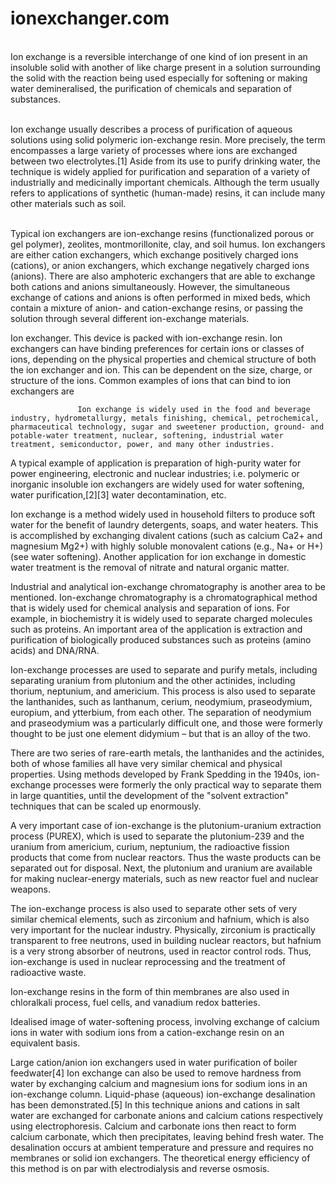 # ionexchanger.com
<html>
<head>
<title>ion exchanger</title>
<body>
 <pr><br>Ion exchange is a reversible interchange of one kind of ion present in an insoluble solid with another of like charge present in a solution surrounding the solid with the reaction being used especially for softening or making water demineralised, the purification of chemicals and separation of substances.</pr></br>

 <pr><br> Ion exchange usually describes a process of purification of aqueous solutions using solid polymeric ion-exchange resin. More precisely, the term encompasses a large variety of processes where ions are exchanged between two electrolytes.[1] Aside from its use to purify drinking water, the technique is widely applied for purification and separation of a variety of industrially and medicinally important chemicals. Although the term usually refers to applications of synthetic (human-made) resins, it can include many other materials such as soil.</pr></br>

   <pr><br>  Typical ion exchangers are ion-exchange resins (functionalized porous or gel polymer), zeolites, montmorillonite, clay, and soil humus. Ion exchangers are either cation exchangers, which exchange positively charged ions (cations), or anion exchangers, which exchange negatively charged ions (anions). There are also amphoteric exchangers that are able to exchange both cations and anions simultaneously. However, the simultaneous exchange of cations and anions is often performed in mixed beds, which contain a mixture of anion- and cation-exchange resins, or passing the solution through several different ion-exchange materials.  </pr></br>


Ion exchanger. This device is packed with ion-exchange resin.
Ion exchangers can have binding preferences for certain ions or classes of ions, depending on the physical properties and chemical structure of both the ion exchanger and ion. This can be dependent on the size, charge, or structure of the ions. Common examples of ions that can bind to ion exchangers are

                   Ion exchange is widely used in the food and beverage industry, hydrometallurgy, metals finishing, chemical, petrochemical, pharmaceutical technology, sugar and sweetener production, ground- and potable-water treatment, nuclear, softening, industrial water treatment, semiconductor, power, and many other industries.

A typical example of application is preparation of high-purity water for power engineering, electronic and nuclear industries; i.e. polymeric or inorganic insoluble ion exchangers are widely used for water softening, water purification,[2][3] water decontamination, etc.

Ion exchange is a method widely used in household filters to produce soft water for the benefit of laundry detergents, soaps, and water heaters. This is accomplished by exchanging divalent cations (such as calcium Ca2+ and magnesium Mg2+) with highly soluble monovalent cations (e.g., Na+ or H+) (see water softening). Another application for ion exchange in domestic water treatment is the removal of nitrate and natural organic matter.

Industrial and analytical ion-exchange chromatography is another area to be mentioned. Ion-exchange chromatography is a chromatographical method that is widely used for chemical analysis and separation of ions. For example, in biochemistry it is widely used to separate charged molecules such as proteins. An important area of the application is extraction and purification of biologically produced substances such as proteins (amino acids) and DNA/RNA.

Ion-exchange processes are used to separate and purify metals, including separating uranium from plutonium and the other actinides, including thorium, neptunium, and americium. This process is also used to separate the lanthanides, such as lanthanum, cerium, neodymium, praseodymium, europium, and ytterbium, from each other. The separation of neodymium and praseodymium was a particularly difficult one, and those were formerly thought to be just one element didymium – but that is an alloy of the two.

There are two series of rare-earth metals, the lanthanides and the actinides, both of whose families all have very similar chemical and physical properties. Using methods developed by Frank Spedding in the 1940s, ion-exchange processes were formerly the only practical way to separate them in large quantities, until the development of the "solvent extraction" techniques that can be scaled up enormously.

A very important case of ion-exchange is the plutonium-uranium extraction process (PUREX), which is used to separate the plutonium-239 and the uranium from americium, curium, neptunium, the radioactive fission products that come from nuclear reactors. Thus the waste products can be separated out for disposal. Next, the plutonium and uranium are available for making nuclear-energy materials, such as new reactor fuel and nuclear weapons.

The ion-exchange process is also used to separate other sets of very similar chemical elements, such as zirconium and hafnium, which is also very important for the nuclear industry. Physically, zirconium is practically transparent to free neutrons, used in building nuclear reactors, but hafnium is a very strong absorber of neutrons, used in reactor control rods. Thus, ion-exchange is used in nuclear reprocessing and the treatment of radioactive waste.

Ion-exchange resins in the form of thin membranes are also used in chloralkali process, fuel cells, and vanadium redox batteries.


Idealised image of water-softening process, involving exchange of calcium ions in water with sodium ions from a cation-exchange resin on an equivalent basis.

Large cation/anion ion exchangers used in water purification of boiler feedwater[4]
Ion exchange can also be used to remove hardness from water by exchanging calcium and magnesium ions for sodium ions in an ion-exchange column. Liquid-phase (aqueous) ion-exchange desalination has been demonstrated.[5] In this technique anions and cations in salt water are exchanged for carbonate anions and calcium cations respectively using electrophoresis. Calcium and carbonate ions then react to form calcium carbonate, which then precipitates, leaving behind fresh water. The desalination occurs at ambient temperature and pressure and requires no membranes or solid ion exchangers. The theoretical energy efficiency of this method is on par with electrodialysis and reverse osmosis.
 </body>
</head>
</html>

